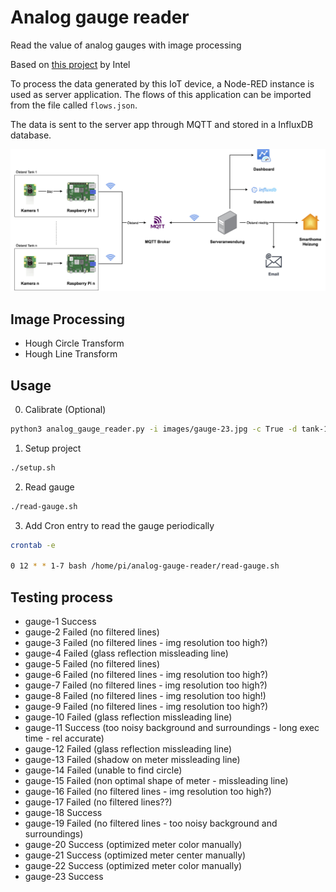 # Analog gauge reader

Read the value of analog gauges with image processing

Based on [this project](https://github.com/intel-iot-devkit/python-cv-samples/tree/master/examples/analog-gauge-reader) by Intel

To process the data generated by this IoT device, a Node-RED instance is used as server application. The flows of this application can be imported from the file called `flows.json`.

The data is sent to the server app through MQTT and stored in a InfluxDB database.

<img src="analog-gauge-reader-stack.drawio.jpg">

## Image Processing

- Hough Circle Transform
- Hough Line Transform

## Usage

0. Calibrate (Optional)
```bash
python3 analog_gauge_reader.py -i images/gauge-23.jpg -c True -d tank-1
```

1. Setup project
```bash
./setup.sh
```

2. Read gauge
```bash
./read-gauge.sh
```

3. Add Cron entry to read the gauge periodically
```bash
crontab -e

0 12 * * 1-7 bash /home/pi/analog-gauge-reader/read-gauge.sh
```

## Testing process

- gauge-1     Success
- gauge-2     Failed (no filtered lines)
- gauge-3     Failed (no filtered lines - img resolution too high?)
- gauge-4     Failed (glass reflection missleading line)
- gauge-5     Failed (no filtered lines)
- gauge-6     Failed (no filtered lines - img resolution too high?)
- gauge-7     Failed (no filtered lines - img resolution too high?)
- gauge-8     Failed (no filtered lines - img resolution too high!)
- gauge-9     Failed (no filtered lines - img resolution too high?)
- gauge-10    Failed (glass reflection missleading line)
- gauge-11    Success (too noisy background and surroundings - long exec time - rel accurate)
- gauge-12    Failed (glass reflection missleading line)
- gauge-13    Failed (shadow on meter missleading line)
- gauge-14    Failed (unable to find circle)
- gauge-15    Failed (non optimal shape of meter - missleading line)
- gauge-16    Failed (no filtered lines - img resolution too high?)
- gauge-17    Failed (no filtered lines??)
- gauge-18    Success
- gauge-19    Failed (no filtered lines - too noisy background and surroundings)
- gauge-20    Success (optimized meter color manually)
- gauge-21    Success (optimized meter center manually)
- gauge-22    Success (optimized meter color manually)
- gauge-23    Success
